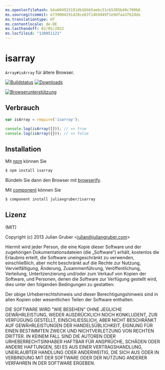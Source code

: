 ```yaml
---
ms.openlocfilehash: b4a604915101db16bb5aebc51cb5385b40c709b6
ms.sourcegitcommit: e739004291428ce83f14b9d49f1e9dfaa3762dde
ms.translationtype: HT
ms.contentlocale: de-DE
ms.lasthandoff: 02/05/2022
ms.locfileid: "138051121"
---
```


# <a name="isarray"></a>isarray

`Array#isArray` für ältere Browser.

[![Buildstatus](https://secure.travis-ci.org/juliangruber/isarray.svg)](http://travis-ci.org/juliangruber/isarray)
[![Downloads](https://img.shields.io/npm/dm/isarray.svg)](https://www.npmjs.org/package/isarray)

[![Browserunterstützung](https://ci.testling.com/juliangruber/isarray.png)
](https://ci.testling.com/juliangruber/isarray)

## <a name="usage"></a>Verbrauch

```js
var isArray = require('isarray');

console.log(isArray([])); // => true
console.log(isArray({})); // => false
```

## <a name="installation"></a>Installation

Mit [npm](http://npmjs.org) können Sie

```bash
$ npm install isarray
```

Bündeln Sie dann den Browser mit [browserify](https://github.com/substack/browserify).

Mit [component](http://component.io) können Sie

```bash
$ component install juliangruber/isarray
```

## <a name="license"></a>Lizenz

(MIT)

Copyright (c) 2013 Julian Gruber &lt;julian@juliangruber.com&gt;

Hiermit wird jeder Person, die eine Kopie dieser Software und der zugehörigen Dokumentationsdateien (die „Software“) erhält, kostenlos die Erlaubnis erteilt, die Software uneingeschränkt zu verwenden, einschließlich, aber nicht beschränkt auf die Rechte zur Nutzung, Vervielfältigung, Änderung, Zusammenführung, Veröffentlichung, Verteilung, Unterlizenzierung und/oder zum Verkauf von Kopien der Software, und Personen, denen die Software zur Verfügung gestellt wird, dies unter den folgenden Bedingungen zu gestatten:

Der obige Urheberrechtshinweis und dieser Berechtigungshinweis sind in allen Kopien oder wesentlichen Teilen der Software enthalten.

DIE SOFTWARE WIRD "WIE BESEHEN" OHNE JEGLICHE GEWÄHRLEISTUNG, WEDER AUSDRÜCKLICH NOCH KONKLUDENT, ZUR VERFÜGUNG GESTELLT, EINSCHLIESSLICH, ABER NICHT BESCHRÄNKT AUF GEWÄHRLEISTUNGEN DER HANDELSÜBLICHKEIT, EIGNUNG FÜR EINEN BESTIMMTEN ZWECK UND NICHTVERLETZUNG VON RECHTEN DRITTER. IN KEINEM FALL SIND DIE AUTOREN ODER URHEBERRECHTSINHABER HAFTBAR FÜR ANSPRÜCHE, SCHÄDEN ODER ANDERE HAFTUNGEN, SEI ES AUS EINER VERTRAGSHANDLUNG, UNERLAUBTER HANDLUNG ODER ANDERWEITIG, DIE SICH AUS ODER IN VERBINDUNG MIT DER SOFTWARE ODER DER NUTZUNG ANDERER VERFAHREN IN DER SOFTWARE ERGEBEN.
